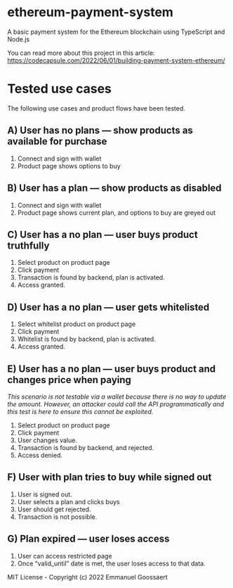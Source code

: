 # ethereum-payment-system
A basic payment system for the Ethereum blockchain using TypeScript and Node.js

You can read more about this project in this article: https://codecapsule.com/2022/06/01/building-payment-system-ethereum/

# Tested use cases

The following use cases and product flows have been tested.

## A) User has no plans — show products as available for purchase
1. Connect and sign with wallet
2. Product page shows options to buy

## B) User has a plan — show products as disabled
1. Connect and sign with wallet
2. Product page shows current plan, and options to buy are greyed out

## C) User has a no plan — user buys product truthfully
1. Select product on product page
2. Click payment
3. Transaction is found by backend, plan is activated.
4. Access granted.

## D) User has a no plan — user gets whitelisted
1. Select whitelist product on product page
2. Click payment
3. Whitelist is found by backend, plan is activated.
4. Access granted.

## E) User has a no plan — user buys product and changes price when paying
_This scenario is not testable via a wallet because there is no way to update the amount. However, an attacker could call the API programmatically and this test is here to ensure this cannot be exploited._
1. Select product on product page
2. Click payment
3. User changes value.
4. Transaction is found by backend, and rejected.
5. Access denied.

## F) User with plan tries to buy while signed out
1. User is signed out.
2. User selects a plan and clicks buys
3. User should get rejected.
4. Transaction is not possible.

## G) Plan expired — user loses access
1. User can access restricted page
2. Once “valid_until” date is met, the user loses access to that data.


MIT License - Copyright (c) 2022 Emmanuel Goossaert